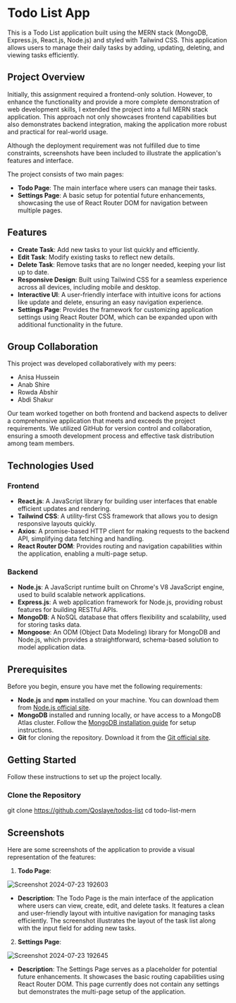 # Todo List App

This is a Todo List application built using the MERN stack (MongoDB, Express.js, React.js, Node.js) and styled with Tailwind CSS. This application allows users to manage their daily tasks by adding, updating, deleting, and viewing tasks efficiently.

## Project Overview

Initially, this assignment required a frontend-only solution. However, to enhance the functionality and provide a more complete demonstration of web development skills, I extended the project into a full MERN stack application. This approach not only showcases frontend capabilities but also demonstrates backend integration, making the application more robust and practical for real-world usage.

Although the deployment requirement was not fulfilled due to time constraints, screenshots have been included to illustrate the application's features and interface.

The project consists of two main pages:
- **Todo Page**: The main interface where users can manage their tasks.
- **Settings Page**: A basic setup for potential future enhancements, showcasing the use of React Router DOM for navigation between multiple pages.

## Features

- **Create Task**: Add new tasks to your list quickly and efficiently.
- **Edit Task**: Modify existing tasks to reflect new details.
- **Delete Task**: Remove tasks that are no longer needed, keeping your list up to date.
- **Responsive Design**: Built using Tailwind CSS for a seamless experience across all devices, including mobile and desktop.
- **Interactive UI**: A user-friendly interface with intuitive icons for actions like update and delete, ensuring an easy navigation experience.
- **Settings Page**: Provides the framework for customizing application settings using React Router DOM, which can be expanded upon with additional functionality in the future.

## Group Collaboration

This project was developed collaboratively with my peers:
- Anisa Hussein
- Anab Shire
- Rowda Abshir
- Abdi Shakur

Our team worked together on both frontend and backend aspects to deliver a comprehensive application that meets and exceeds the project requirements. We utilized GitHub for version control and collaboration, ensuring a smooth development process and effective task distribution among team members.

## Technologies Used

### Frontend

- **React.js**: A JavaScript library for building user interfaces that enable efficient updates and rendering.
- **Tailwind CSS**: A utility-first CSS framework that allows you to design responsive layouts quickly.
- **Axios**: A promise-based HTTP client for making requests to the backend API, simplifying data fetching and handling.
- **React Router DOM**: Provides routing and navigation capabilities within the application, enabling a multi-page setup.

### Backend

- **Node.js**: A JavaScript runtime built on Chrome's V8 JavaScript engine, used to build scalable network applications.
- **Express.js**: A web application framework for Node.js, providing robust features for building RESTful APIs.
- **MongoDB**: A NoSQL database that offers flexibility and scalability, used for storing tasks data.
- **Mongoose**: An ODM (Object Data Modeling) library for MongoDB and Node.js, which provides a straightforward, schema-based solution to model application data.

## Prerequisites

Before you begin, ensure you have met the following requirements:

- **Node.js** and **npm** installed on your machine. You can download them from [Node.js official site](https://nodejs.org/).
- **MongoDB** installed and running locally, or have access to a MongoDB Atlas cluster. Follow the [MongoDB installation guide](https://docs.mongodb.com/manual/installation/) for setup instructions.
- **Git** for cloning the repository. Download it from the [Git official site](https://git-scm.com/).

## Getting Started

Follow these instructions to set up the project locally.

### Clone the Repository

git clone https://github.com/Qoslaye/todos-list
cd todo-list-mern


## Screenshots

Here are some screenshots of the application to provide a visual representation of the features:

1. **Todo Page**:

   
 ![Screenshot 2024-07-23 192603](https://github.com/user-attachments/assets/a386d1c4-a0f5-4071-8854-495977c997b8)

   - **Description**: The Todo Page is the main interface of the application where users can view, create, edit, and delete tasks. It features a clean and user-friendly layout with intuitive navigation for managing tasks efficiently. The screenshot illustrates the layout of the task list along with the input field for adding new tasks.


2. **Settings Page**:

   
![Screenshot 2024-07-23 192645](https://github.com/user-attachments/assets/4fcd788a-7caf-4ce3-8baf-2a60b3c2a7c1)
   - **Description**: The Settings Page serves as a placeholder for potential future enhancements. It showcases the basic routing capabilities using React Router DOM. This page currently does not contain any settings but demonstrates the multi-page setup of the application.

